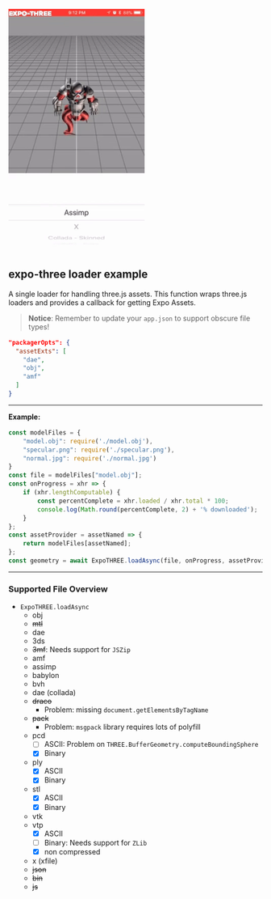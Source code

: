 ![demo](./demo.gif "demo")

## expo-three loader example

A single loader for handling three.js assets. This function wraps three.js loaders and provides a
callback for getting Expo Assets.

> **Notice**: Remember to update your `app.json` to support obscure file types!

```json
"packagerOpts": {
  "assetExts": [
    "dae",
    "obj",
    "amf"
  ]
}
```

----


**Example:**

```js
const modelFiles = {
    "model.obj": require('./model.obj'),
    "specular.png": require('./specular.png'),
    "normal.jpg": require('./normal.jpg')
}
const file = modelFiles["model.obj"];
const onProgress = xhr => {
    if (xhr.lengthComputable) {
        const percentComplete = xhr.loaded / xhr.total * 100;
        console.log(Math.round(percentComplete, 2) + '% downloaded');
    }
};
const assetProvider = assetNamed => {
    return modelFiles[assetNamed];
};
const geometry = await ExpoTHREE.loadAsync(file, onProgress, assetProvider);
```

---

### Supported File Overview

* `ExpoTHREE.loadAsync`
  * obj
  * ~~mtl~~
  * dae
  * 3ds
  * ~~3mf~~: Needs support for `JSZip`
  * amf
  * assimp
  * babylon
  * bvh
  * dae (collada)
  * ~~draco~~
    * Problem: missing `document.getElementsByTagName`
  * ~~pack~~
    * Problem: `msgpack` library requires lots of polyfill
  * pcd
    * [ ] ASCII: Problem on `THREE.BufferGeometry.computeBoundingSphere`
    * [x] Binary
  * ply
    * [x] ASCII
    * [x] Binary
  * stl
    * [x] ASCII
    * [x] Binary
  * vtk
  * vtp
    * [x] ASCII
    * [ ] Binary: Needs support for `ZLib`
    * [x] non compressed
  * x (xfile)
  * ~~json~~
  * ~~bin~~
  * ~~js~~
